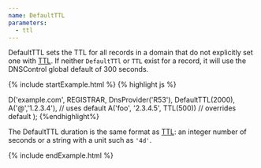 ```yaml
---
name: DefaultTTL
parameters:
  - ttl
---
```


DefaultTTL sets the TTL for all records in a domain that do not explicitly set one with [TTL](#TTL). If neither `DefaultTTl` or `TTL` exist for a record,
it will use the DNSControl global default of 300 seconds.

{% include startExample.html %}
{% highlight js %}

D('example.com', REGISTRAR, DnsProvider('R53'),
  DefaultTTL(2000),
  A('@','1.2.3.4'), // uses default
  A('foo', '2.3.4.5', TTL(500)) // overrides default
);
{%endhighlight%}

The DefaultTTL duration is the same format as [TTL](#TTL): an integer number of seconds
or a string with a unit such as `'4d'`.

{% include endExample.html %}
